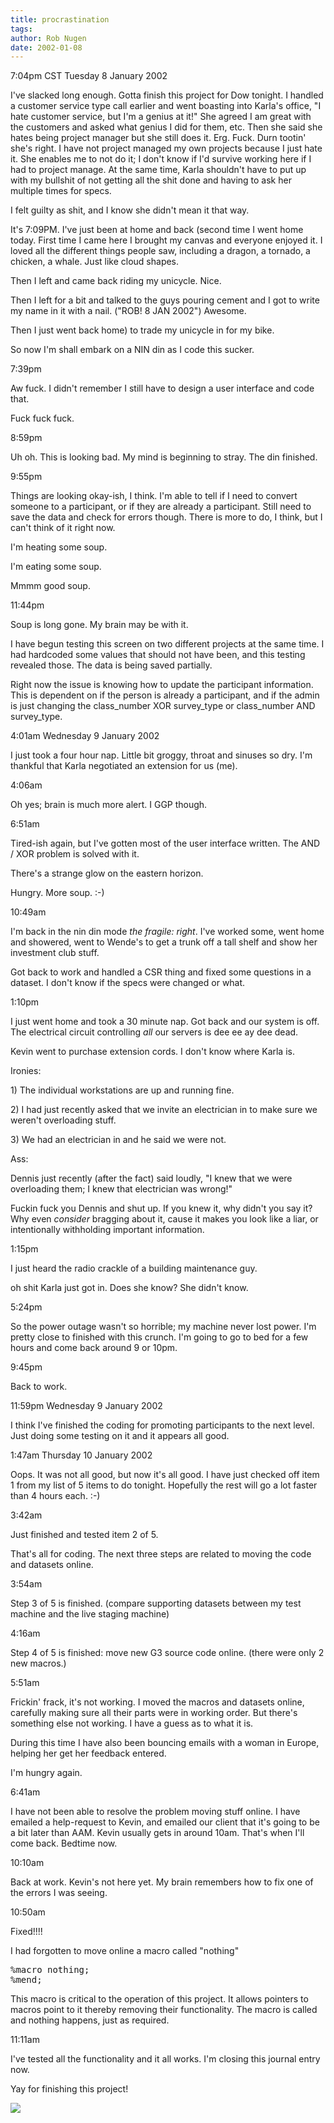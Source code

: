 ```yaml
---
title: procrastination
tags: 
author: Rob Nugen
date: 2002-01-08
---
```


<title></title>
<p class=date>7:04pm CST Tuesday 8 January 2002</p>

<p>I've slacked long enough.  Gotta finish this project for Dow
tonight.  I handled a customer service type call earlier and went
boasting into Karla's office, "I hate customer service, but I'm a
genius at it!"  She agreed I am great with the customers and asked
what genius I did for them, etc.  Then she said she hates being
project manager but she still does it.  Erg.  Fuck.  Durn tootin'
she's right.  I have not project managed my own projects because I
just hate it.  She enables me to not do it; I don't know if I'd
survive working here if I had to project manage.  At the same time,
Karla shouldn't have to put up with my bullshit of not getting all the
shit done and having to ask her multiple times for specs.</p>

<p>I felt guilty as shit, and I know she didn't mean it that way.</p>

<p>It's 7:09PM.  I've just been at home and back (second time I went
home today.  First time I came here I brought my canvas and everyone
enjoyed it.  I loved all the different things people saw, including a
dragon, a tornado, a chicken, a whale.  Just like cloud shapes.</p>

<p>Then I left and came back riding my unicycle.  Nice.</p>

<p>Then I left for a bit and talked to the guys pouring cement and I
got to write my name in it with a nail.  ("ROB! 8 JAN 2002")
Awesome.</p>

<p>Then I just went back home) to trade my unicycle in for my bike.</p>

<p>So now I'm shall embark on a NIN din as I code this sucker.</p>

<p class=date>7:39pm</p>

<p>Aw fuck.  I didn't remember I still have to design a user interface
and code that.</p>

<p>Fuck fuck fuck.</p>

<p class=date>8:59pm</p>

<p>Uh oh.  This is looking bad.  My mind is beginning to stray.  The
din finished.</p>

<p class=date>9:55pm</p>

<p>Things are looking okay-ish, I think.  I'm able to tell if I need
to convert someone to a participant, or if they are already a
participant.  Still need to save the data and check for errors though.
There is more to do, I think, but I can't think of it right now.</p>

<p>I'm heating some soup.</p>

<p>I'm eating some soup.</p>

<p>Mmmm good soup.</p>

<p class=date>11:44pm</p>

<p>Soup is long gone.  My brain may be with it.</p>

<p>I have begun testing this screen on two different projects at the
same time.  I had hardcoded some values that should not have been, and
this testing revealed those.  The data is being saved partially.</p>

<p>Right now the issue is knowing how to update the participant
information.  This is dependent on if the person is already a
participant, and if the admin is just changing the class_number XOR
survey_type or class_number AND survey_type.<p>

<p class=date>4:01am Wednesday 9 January 2002</p>

<p>I just took a four hour nap.  Little bit groggy, throat and sinuses
so dry.  I'm thankful that Karla negotiated an extension for us
(me).</p>

<p class=date>4:06am</p>

<p>Oh yes; brain is much more alert.  I GGP though.</p>

<p class=date>6:51am</p>

<p>Tired-ish again, but I've gotten most of the user interface
written.  The AND / XOR problem is solved with it.</p>

<p>There's a strange glow on the eastern horizon.</p>

<p>Hungry.  More soup.  :-)</p>

<p class=date>10:49am</p>

<p>I'm back in the nin din mode <em>the fragile: right</em>.  I've
worked some, went home and showered, went to Wende's to get a trunk
off a tall shelf and show her investment club stuff.</p>

<p>Got back to work and handled a CSR thing and fixed some questions
in a dataset.  I don't know if the specs were changed or what.</p>

<p class=date>1:10pm</p>

<p>I just went home and took a 30 minute nap.  Got back and our system
is off.  The electrical circuit controlling <em>all</em> our servers
is dee ee ay dee dead.</p>

<p>Kevin went to purchase extension cords.  I don't know where Karla
is.</p>

<p>Ironies:</p>

<p>1) The individual workstations are up and running fine.</p>

<p>2) I had just recently asked that we invite an electrician in to
make sure we weren't overloading stuff.</p>

<p>3) We had an electrician in and he said we were not.</p>

<p>Ass:</p>

<p>Dennis just recently (after the fact) said loudly, "I knew that we
were overloading them; I knew that electrician was wrong!"</p>

<p>Fuckin fuck you Dennis and shut up.  If you knew it, why didn't you
say it?  Why even <em>consider</em> bragging about it, cause it makes
you look like a liar, or intentionally withholding important information.</p>

<p class=date>1:15pm</p>

<p>I just heard the radio crackle of a building maintenance guy.</p>

<p>oh shit Karla just got in. Does she know?  She didn't know.</p>

<p class=date>5:24pm</p>

<p>So the power outage wasn't so horrible; my machine never lost
power.  I'm pretty close to finished with this crunch.  I'm going to
go to bed for a few hours and come back around 9 or 10pm.</p>

<p class=date>9:45pm</p>

<p>Back to work.</p>

<p class=date>11:59pm Wednesday 9 January 2002</p>

<p>I think I've finished the coding for promoting participants to the
next level.  Just doing some testing on it and it appears all good.</p>

<p class=date>1:47am Thursday 10 January 2002</p>

<p>Oops.  It was not all good, but now it's all good.  I have just
checked off item 1 from my list of 5 items to do tonight.  Hopefully
the rest will go a lot faster than 4 hours each.  :-)</p>

<p class=date>3:42am</p>

<p>Just finished and tested item 2 of 5.</p>

<p>That's all for coding.  The next three steps are related to moving
the code and datasets online.</p>

<p class=date>3:54am</p>

<p>Step 3 of 5 is finished. (compare supporting datasets between my
test machine and the live staging machine)</p>

<p class=date>4:16am</p>

<p>Step 4 of 5 is finished: move new G3 source code online.  (there
were only 2 new macros.)</p>

<p class=date>5:51am</p>

<p>Frickin' frack, it's not working.  I moved the macros and datasets
online, carefully making sure all their parts were in working order.
But there's something else not working.  I have a guess as to what it
is.</p>

<p>During this time I have also been bouncing emails with a woman in
Europe, helping her get her feedback entered.</p>

<p>I'm hungry again.</p>

<p class=date>6:41am</p>

<p>I have not been able to resolve the problem moving stuff online.  I
have emailed a help-request to Kevin, and emailed our client that it's
going to be a bit later than AAM.  Kevin usually gets in around 10am.
That's when I'll come back.  Bedtime now.</p>

<p class=date>10:10am</p>

<p>Back at work.  Kevin's not here yet.  My brain remembers how to fix
one of the errors I was seeing.</p>

<p class=date>10:50am</p>

<p>Fixed!!!!</p>

<p>I had forgotten to move online a macro called "nothing"</p>

<pre>
%macro nothing;
%mend;
</pre>

<p>This macro is critical to the operation of this project.  It allows
pointers to macros point to it thereby removing their functionality.
The macro is called and nothing happens, just as required.</p>

<p class=date>11:11am</p>

<p>I've tested all the functionality and it all works.  I'm closing
this journal entry now.</p>

<p>Yay for finishing this project!</p>

<p><img src='/images/rob/wL-ROB.gif'/></p>

